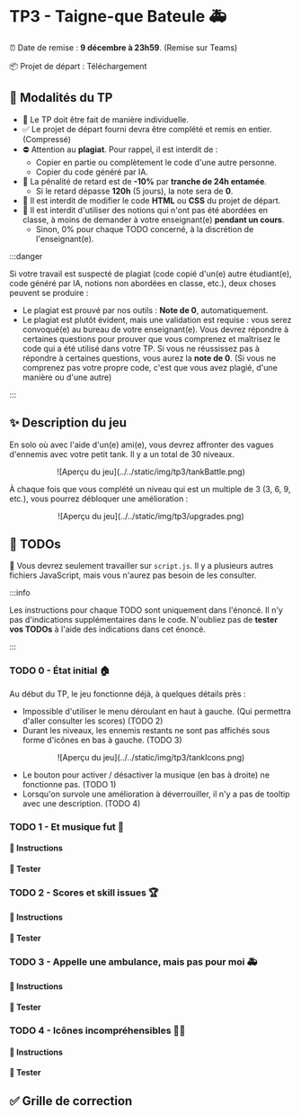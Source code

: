 # TP3 - Taigne-que Bateule 🚑

⏰ Date de remise : **9 décembre à 23h59**. (Remise sur Teams)

📦 Projet de départ : Téléchargement

## 📜 Modalités du TP

* 👤 Le TP doit être fait de manière individuelle.
* ✅ Le projet de départ fourni devra être complété et remis en entier. (Compressé)
* ⛔ Attention au **plagiat**. Pour rappel, il est interdit de :
  * Copier en partie ou complètement le code d'une autre personne.
  * Copier du code généré par IA.
* 📅 La pénalité de retard est de **-10%** par **tranche de 24h entamée**.
  * Si le retard dépasse **120h** (5 jours), la note sera de **0**.
* 🚫 Il est interdit de modifier le code **HTML** ou **CSS** du projet de départ.
* 🚫 Il est interdit d'utiliser des notions qui n'ont pas été abordées en classe, à moins de demander à votre enseignant(e) **pendant un cours**.
  * Sinon, 0% pour chaque TODO concerné, à la discrétion de l'enseignant(e).

:::danger

Si votre travail est suspecté de plagiat (code copié d'un(e) autre étudiant(e), code généré par IA, notions non abordées en classe, etc.), deux choses peuvent se produire :

* Le plagiat est prouvé par nos outils : **Note de 0**, automatiquement.
* Le plagiat est plutôt évident, mais une validation est requise : vous serez convoqué(e) au bureau de votre enseignant(e). Vous devrez répondre à certaines questions pour prouver que vous comprenez et maîtrisez le code qui a été utilisé dans votre TP. Si vous ne réussissez pas à répondre à certaines questions, vous aurez la **note de 0**. (Si vous ne comprenez pas votre propre code, c'est que vous avez plagié, d'une manière ou d'une autre)

:::

## ✨ Description du jeu

En solo où avec l'aide d'un(e) ami(e), vous devrez affronter des vagues d'ennemis avec votre petit tank. Il y a un total de 30 niveaux.

<center>![Aperçu du jeu](../../static/img/tp3/tankBattle.png)</center>

À chaque fois que vous complété un niveau qui est un multiple de 3 (3, 6, 9, etc.), vous pourrez débloquer une amélioration :

<center>![Aperçu du jeu](../../static/img/tp3/upgrades.png)</center>

## 🚜 TODOs

📝 Vous devrez seulement travailler sur `script.js`. Il y a plusieurs autres fichiers JavaScript, mais vous n'aurez pas besoin de les consulter.

:::info

Les instructions pour chaque TODO sont uniquement dans l'énoncé. Il n'y pas d'indications supplémentaires dans le code. N'oubliez pas de **tester vos TODOs** à l'aide des indications dans cet énoncé. 

:::

### TODO 0 - État initial 🏠

Au début du TP, le jeu fonctionne déjà, à quelques détails près :

* Impossible d'utiliser le menu déroulant en haut à gauche. (Qui permettra d'aller consulter les scores) (TODO 2)
* Durant les niveaux, les ennemis restants ne sont pas affichés sous forme d'icônes en bas à gauche. (TODO 3)

<center>![Aperçu du jeu](../../static/img/tp3/tankIcons.png)</center>

* Le bouton pour activer / désactiver la musique (en bas à droite) ne fonctionne pas. (TODO 1)
* Lorsqu'on survole une amélioration à déverrouiller, il n'y a pas de tooltip avec une description. (TODO 4)

### TODO 1 - Et musique fut 🎵

#### 📝 Instructions

#### 🧪 Tester

### TODO 2 - Scores et skill issues 🏆

#### 📝 Instructions

#### 🧪 Tester

### TODO 3 - Appelle une ambulance, mais pas pour moi 🚑

#### 📝 Instructions

#### 🧪 Tester

### TODO 4 - Icônes incompréhensibles 😵‍💫

#### 📝 Instructions

#### 🧪 Tester

## ✅ Grille de correction

